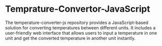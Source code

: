# Temprature-Convertor-JavaScript
The temperature-converter-js repository provides a JavaScript-based solution for converting temperatures between different units. It includes a user-friendly web interface that allows users to input a temperature in one unit and get the converted temperature in another unit instantly.
